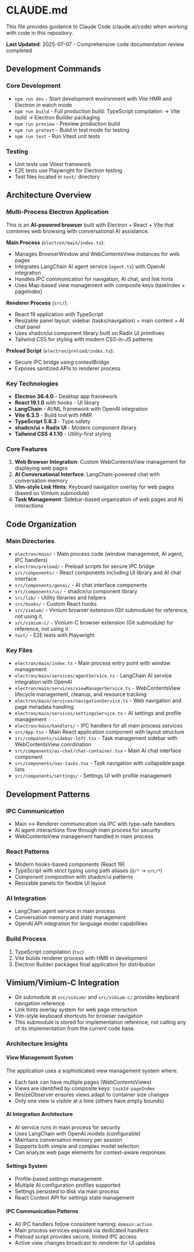 # CLAUDE.md

This file provides guidance to Claude Code (claude.ai/code) when working with code in this repository.

**Last Updated**: 2025-07-07 - Comprehensive code documentation review completed

## Development Commands

### Core Development

- `npm run dev` - Start development environment with Vite HMR and Electron in watch mode
- `npm run build` - Full production build: TypeScript compilation → Vite build → Electron Builder packaging
- `npm run preview` - Preview production build
- `npm run pretest` - Build in test mode for testing
- `npm run test` - Run Vitest unit tests

### Testing

- Unit tests use Vitest framework
- E2E tests use Playwright for Electron testing
- Test files located in `test/` directory

## Architecture Overview

### Multi-Process Electron Application

This is an **AI-powered browser** built with Electron + React + Vite that combines web browsing with conversational AI assistance.

**Main Process** (`electron/main/index.ts`):

- Manages BrowserWindow and WebContentsView instances for web pages
- Integrates LangChain AI agent service (`agent.ts`) with OpenAI integration
- Handles IPC communication for navigation, AI chat, and link hints
- Uses Map-based view management with composite keys (taskIndex + pageIndex)

**Renderer Process** (`src/`):

- React 19 application with TypeScript
- Resizable panel layout: sidebar (tasks/navigation) + main content + AI chat panel
- Uses shadcn/ui component library built on Radix UI primitives
- Tailwind CSS for styling with modern CSS-in-JS patterns

**Preload Script** (`electron/preload/index.ts`):

- Secure IPC bridge using contextBridge
- Exposes sanitized APIs to renderer process

### Key Technologies

- **Electron 36.4.0** - Desktop app framework
- **React 19.1.0** with hooks - UI library
- **LangChain** - AI/ML framework with OpenAI integration
- **Vite 6.3.5** - Build tool with HMR
- **TypeScript 5.8.3** - Type safety
- **shadcn/ui + Radix UI** - Modern component library
- **Tailwind CSS 4.1.10** - Utility-first styling

### Core Features

1. **Web Browser Integration**: Custom WebContentsView management for displaying web pages
2. **AI Conversational Interface**: LangChain-powered chat with conversation memory
3. **Vim-style Link Hints**: Keyboard navigation overlay for web pages (based on Vimium submodule)
4. **Task Management**: Sidebar-based organization of web pages and AI interactions

## Code Organization

### Main Directories

- `electron/main/` - Main process code (window management, AI agent, IPC handlers)
- `electron/preload/` - Preload scripts for secure IPC bridge
- `src/components/` - React components including UI library and AI chat interface
- `src/components/genai/` - AI chat interface components
- `src/components/ui/` - shadcn/ui component library
- `src/lib/` - Utility libraries and helpers
- `src/hooks/` - Custom React hooks
- `src/vimium/` - Vimium browser extension (Git submodule) for reference, not using it.
- `src/vimium-c/` - Vimium-C browser extension (Git submodule) for reference, not using it.
- `test/` - E2E tests with Playwright

### Key Files

- `electron/main/index.ts` - Main process entry point with window management
- `electron/main/services/agentService.ts` - LangChain AI service integration with OpenAI
- `electron/main/services/viewManagerService.ts` - WebContentsView lifecycle management, cleanup, and resource tracking
- `electron/main/services/navigationService.ts` - Web navigation and page metadata handling
- `electron/main/services/settingsService.ts` - AI settings and profile management
- `electron/main/handlers/` - IPC handlers for all main process services
- `src/App.tsx` - Main React application component with layout structure
- `src/components/sidebar-left.tsx` - Task management sidebar with WebContentsView coordination
- `src/components/ai-chat/chat-container.tsx` - Main AI chat interface component
- `src/components/nav-tasks.tsx` - Task navigation with collapsible page lists
- `src/components/settings/` - Settings UI with profile management

## Development Patterns

### IPC Communication

- Main ↔ Renderer communication via IPC with type-safe handlers
- AI agent interactions flow through main process for security
- WebContentsView management handled in main process

### React Patterns

- Modern hooks-based components (React 19)
- TypeScript with strict typing using path aliases (`@/*` → `src/*`)
- Component composition with shadcn/ui patterns
- Resizable panels for flexible UI layout

### AI Integration

- LangChain agent service in main process
- Conversation memory and state management
- OpenAI API integration for language model capabilities

### Build Process

1. TypeScript compilation (`tsc`)
2. Vite builds renderer process with HMR in development
3. Electron Builder packages final application for distribution

## Vimium/Vimium-C Integration

- Git submodule at `src/vimium/` and `src/vimium-c/` provides keyboard navigation reference
- Link hints overlay system for web page interaction
- Vim-style keyboard shortcuts for browser navigation
- This submodule is stored for implementation reference, not calling any of its implementation from the current code base.

### Architecture Insights

#### View Management System

The application uses a sophisticated view management system where:

- Each task can have multiple pages (WebContentsViews)
- Views are identified by composite keys: `taskId-pageIndex`
- ResizeObserver ensures views adapt to container size changes
- Only one view is visible at a time (others have empty bounds)

#### AI Integration Architecture

- AI service runs in main process for security
- Uses LangChain with OpenAI models (configurable)
- Maintains conversation memory per session
- Supports both simple and complex model selection
- Can analyze web page elements for context-aware responses

#### Settings System

- Profile-based settings management
- Multiple AI configuration profiles supported
- Settings persisted to disk via main process
- React Context API for settings state management

#### IPC Communication Patterns

- All IPC handlers follow consistent naming: `domain:action`
- Main process services exposed via dedicated handlers
- Preload script provides secure, limited IPC access
- Active view changes broadcast to renderer for UI updates
